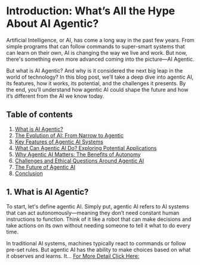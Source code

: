 # Introduction: What’s All the Hype About AI Agentic?

Artificial Intelligence, or AI, has come a long way in the past few years. From simple programs that can follow commands to super-smart systems that can learn on their own, AI is changing the way we live and work. But now, there's something even more advanced coming into the picture—AI Agentic.

But what is AI Agentic? And why is it considered the next big leap in the world of technology? In this blog post, we’ll take a deep dive into agentic AI, its features, how it works, its potential, and the challenges it presents. By the end, you’ll understand how agentic AI could shape the future and how it’s different from the AI we know today.

## Table of contents

1. [What is AI Agentic?](#what-is-ai-agentic)
2. [The Evolution of AI: From Narrow to Agentic](#the-evolution-of-ai-from-narrow-to-agentic)
3. [Key Features of Agentic AI Systems](#key-features-of-agentic-ai-systems)
4. [What Can Agentic AI Do? Exploring Potential Applications](#what-can-agentic-ai-do-exploring-potential-applications)
5. [Why Agentic AI Matters: The Benefits of Autonomy](#why-agentic-ai-matters-the-benefits-of-autonomy)
6. [Challenges and Ethical Questions Around Agentic AI](#challenges-and-ethical-questions-around-agentic-ai)
7. [The Future of Agentic AI](#the-future-of-agentic-ai)
8. [Conclusion](#conclusion)

## 1. What is AI Agentic?

To start, let's define agentic AI. Simply put, agentic AI refers to AI systems that can act autonomously—meaning they don’t need constant human instructions to function. Think of it like a robot that can make decisions and take actions on its own without needing someone to tell it what to do every time.

In traditional AI systems, machines typically react to commands or follow pre-set rules. But agentic AI has the ability to make choices based on what it observes and learns. It...
[For More Detail Click Here:](https://cryptostockwaves.com/agentic-ai-the-next-step-in-artificial-intelligence-evolution/)
